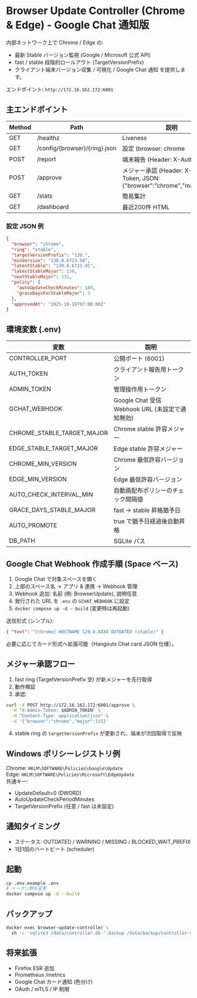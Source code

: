 ﻿# Browser Update Controller (Chrome & Edge) - Google Chat 通知版

内部ネットワーク上で Chrome / Edge の:
- 最新 Stable バージョン監視 (Google / Microsoft 公式 API)
- fast / stable 段階的ロールアウト (TargetVersionPrefix)
- クライアント端末バージョン収集 / 可視化 / Google Chat 通知
を提供します。

エンドポイント: `http://172.16.162.172:6001`

## 主エンドポイント
| Method | Path                          | 説明                                                                         |
| ------ | ----------------------------- | ---------------------------------------------------------------------------- |
| GET    | /healthz                      | Liveness                                                                     |
| GET    | /config/{browser}/{ring}.json | 設定 (browser: chrome                                                        | edge) |
| POST   | /report                       | 端末報告 (Header: X-Auth-Token)                                              |
| POST   | /approve                      | メジャー承認 (Header: X-Admin-Token, JSON: {"browser":"chrome","major":131}) |
| GET    | /stats                        | 簡易集計                                                                     |
| GET    | /dashboard                    | 最近200件 HTML                                                               |

### 設定 JSON 例
```json
{
  "browser": "chrome",
  "ring": "stable",
  "targetVersionPrefix": "130.",
  "minVersion": "130.0.6723.58",
  "latestStable": "130.0.6723.91",
  "latestStableMajor": 130,
  "nextStableMajor": 131,
  "policy": {
    "autoUpdateCheckMinutes": 180,
    "graceDaysForStableMajor": 3
  },
  "approvedAt": "2025-10-16T07:00:00Z"
}
```

## 環境変数 (.env)
| 変数                       | 説明                                            |
| -------------------------- | ----------------------------------------------- |
| CONTROLLER_PORT            | 公開ポート (6001)                               |
| AUTH_TOKEN                 | クライアント報告用トークン                      |
| ADMIN_TOKEN                | 管理操作用トークン                              |
| GCHAT_WEBHOOK              | Google Chat 受信 Webhook URL (未設定で通知無効) |
| CHROME_STABLE_TARGET_MAJOR | Chrome stable 許容メジャー                      |
| EDGE_STABLE_TARGET_MAJOR   | Edge stable 許容メジャー                        |
| CHROME_MIN_VERSION         | Chrome 最低許容バージョン                       |
| EDGE_MIN_VERSION           | Edge 最低許容バージョン                         |
| AUTO_CHECK_INTERVAL_MIN    | 自動画配布ポリシーのチェック間隔値              |
| GRACE_DAYS_STABLE_MAJOR    | fast → stable 昇格猶予日                        |
| AUTO_PROMOTE               | true で猶予日経過後自動昇格                     |
| DB_PATH                    | SQLite パス                                     |

## Google Chat Webhook 作成手順 (Space ベース)
1. Google Chat で対象スペースを開く
2. 上部のスペース名 → アプリ & 連携 → Webhook 管理
3. Webhook 追加: 名前 (例: BrowserUpdate), 説明任意
4. 発行された URL を `.env` の `GCHAT_WEBHOOK` に設定
5. `docker compose up -d --build` (変更時は再起動)

送信形式 (シンプル):
```json
{ "text": "[chrome] HOSTNAME 129.0.XXXX OUTDATED (stable)" }
```
必要に応じてカード形式へ拡張可能（Hangouts Chat card JSON 仕様）。

## メジャー承認フロー
1. fast ring (TargetVersionPrefix 空) が新メジャーを先行取得
2. 動作検証
3. 承認:
```bash
curl -X POST http://172.16.162.172:6001/approve \
  -H "X-Admin-Token: $ADMIN_TOKEN" \
  -H "Content-Type: application/json" \
  -d '{"browser":"chrome","major":131}'
```
4. stable ring の `targetVersionPrefix` が更新され、端末が次回取得で反映

## Windows ポリシーレジストリ例
Chrome: `HKLM\SOFTWARE\Policies\Google\Update`  
Edge: `HKLM\SOFTWARE\Policies\Microsoft\EdgeUpdate`  
共通キー:
- UpdateDefault=0 (DWORD)
- AutoUpdateCheckPeriodMinutes
- TargetVersionPrefix (任意 / fast は未設定)

## 通知タイミング
- ステータス: OUTDATED / WARNING / MISSING / BLOCKED_WAIT_PREFIX
- 1日1回のハートビート (scheduler)

## 起動
```bash
cp .env.example .env
# トークン類を変更
docker compose up -d --build
```

## バックアップ
```bash
docker exec browser-update-controller \
  sh -c 'sqlite3 /data/controller.db ".backup /data/backup/controller-$(date +%Y%m%d).db"'
```

## 将来拡張
- Firefox ESR 追加
- Prometheus /metrics
- Google Chat カード通知 (色分け)
- OAuth / mTLS / IP 制限